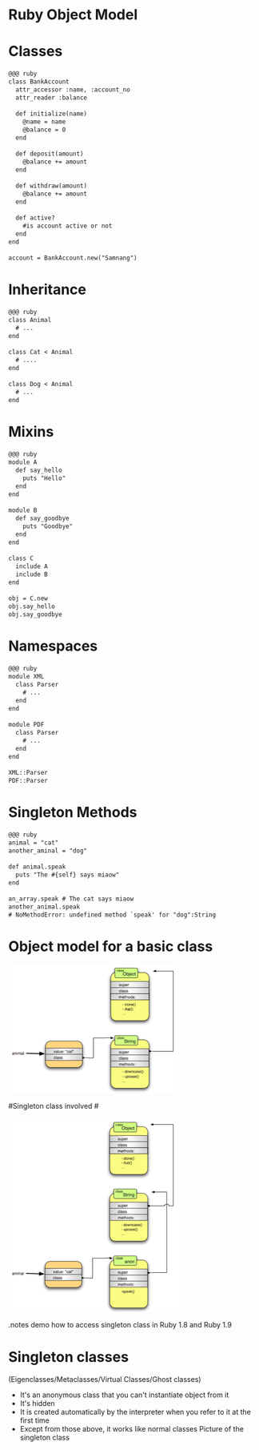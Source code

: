 <!SLIDE ruby_object_model subsection>
# Ruby Object Model #

<!SLIDE classes smaller>
# Classes #

	@@@ ruby
    class BankAccount
	  attr_accessor :name, :account_no
	  attr_reader :balance

	  def initialize(name)
	    @name = name
	    @balance = 0
	  end

	  def deposit(amount)
	    @balance += amount
	  end

	  def withdraw(amount)
	    @balance += amount
	  end

	  def active?
	    #is account active or not
	  end
	end

	account = BankAccount.new("Samnang")

<!SLIDE inheritance>
# Inheritance #
	
	@@@ ruby
	class Animal
	  # ...
	end
	
	class Cat < Animal
	  # ....
	end
	
	class Dog < Animal
	  # ...
	end

<!SLIDE mixins small>	
# Mixins #

    @@@ ruby
    module A
	  def say_hello
	    puts "Hello"
	  end
	end

	module B
	  def say_goodbye
	    puts "Goodbye"
	  end
	end

	class C
	  include A
	  include B
	end

	obj = C.new
	obj.say_hello
	obj.say_goodbye

<!SLIDE namespace>	
# Namespaces #

    @@@ ruby
	module XML
	  class Parser
	    # ...
	  end
	end
	
	module PDF
	  class Parser
	    # ...
	  end
	end
	
	XML::Parser
	PDF::Parser

<!SLIDE singleton_method smaller>	
# Singleton Methods #

    @@@ ruby
	animal = "cat"
	another_aminal = "dog"
	
	def animal.speak
	  puts "The #{self} says miaow"
	end
	
	an_array.speak # The cat says miaow
	another_animal.speak 
	# NoMethodError: undefined method `speak' for "dog":String

<!SLIDE object_model center>
# Object model for a basic class #

![Object model for a basic class](object_model_for_a_basic_class.png)

<!SLIDE singleton_class center>
#Singleton class involved #

![Singleton class](singleton_class.png)

<!SLIDE what_is_single_class bullets center>
.notes demo how to access singleton class in Ruby 1.8 and Ruby 1.9

# Singleton classes #
(Eigenclasses/Metaclasses/Virtual Classes/Ghost classes)

* It's an anonymous class that you can't instantiate object from it
* It's hidden
* It is created automatically by the interpreter when you refer to it at the first time
* Except from those above, it works like normal classes
  Picture of the singleton class